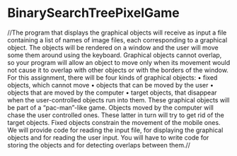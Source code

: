 # BinarySearchTreePixelGame
//The program that displays the graphical objects will receive as input a file containing a list of names of
image files, each corresponding to a graphical object. The objects will be rendered on a window and the user
will move some them around using the keyboard. Graphical objects cannot overlap, so your program will
allow an object to move only when its movement would not cause it to overlap with other objects or with the
borders of the window. For this assignment, there will be four kinds of graphical objects:
• fixed objects, which cannot move
• objects that can be moved by the user
• objects that are moved by the computer
• target objects, that disappear when the user-controlled objects run into them.
These graphical objects will be part of a “pac-man”-like game. Objects moved by the computer will chase
the user controlled ones. These latter in turn will try to get rid of the target objects. Fixed objects constrain
the movement of the mobile ones.
We will provide code for reading the input file, for displaying the graphical objects and for reading the
user input. You will have to write code for storing the objects and for detecting overlaps between them.//
